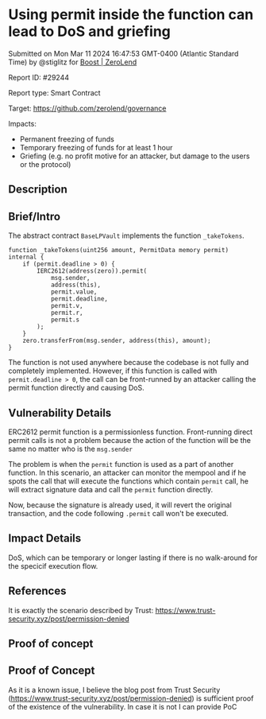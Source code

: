 
# Using permit inside the function can lead to DoS and griefing

Submitted on Mon Mar 11 2024 16:47:53 GMT-0400 (Atlantic Standard Time) by @stiglitz for [Boost | ZeroLend](https://immunefi.com/bounty/zerolend-boost/)

Report ID: #29244

Report type: Smart Contract

Target: https://github.com/zerolend/governance

Impacts:
- Permanent freezing of funds
- Temporary freezing of funds for at least 1 hour
- Griefing (e.g. no profit motive for an attacker, but damage to the users or the protocol)

## Description
## Brief/Intro
The abstract contract `BaseLPVault` implements the function `_takeTokens`.
```solidity
function _takeTokens(uint256 amount, PermitData memory permit) internal {
    if (permit.deadline > 0) {
        IERC2612(address(zero)).permit(
            msg.sender,
            address(this),
            permit.value,
            permit.deadline,
            permit.v,
            permit.r,
            permit.s
        );
    }
    zero.transferFrom(msg.sender, address(this), amount);
}
```
The function is not used anywhere because the codebase is not fully and completely implemented. However, if this function is called with `permit.deadline > 0`, the call can be front-runned by an attacker calling the permit function directly and causing DoS.

## Vulnerability Details
ERC2612 permit function is a permissionless function. Front-running direct permit calls is not a problem because the action of the function will be the same no matter who is the `msg.sender`

The problem is when the `permit` function is used as a part of another function. In this scenario, an attacker can monitor the mempool and if he spots the call that will execute the functions which contain `permit` call, he will extract signature data and call the `permit` function directly.

Now, because the signature is already used, it will revert the original transaction, and the code following `.permit` call won't be executed.

## Impact Details
DoS, which can be temporary or longer lasting if there is no walk-around for the specicif execution flow.

## References
It is exactly the scenario described by Trust: 
https://www.trust-security.xyz/post/permission-denied

        
## Proof of concept
## Proof of Concept
As it is a known issue, I believe the blog post from Trust Security (https://www.trust-security.xyz/post/permission-denied) is sufficient proof of the existence of the vulnerability. 
In case it is not I can provide PoC